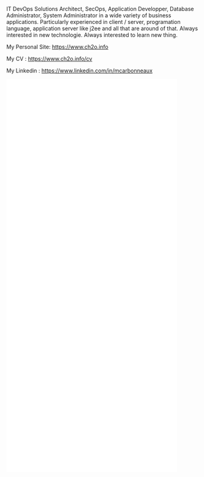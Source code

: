 IT DevOps Solutions Architect, SecOps, Application Developper, Database Administrator, System Administrator in a wide variety of business applications. Particularly experienced in client / server, programation language, application server like j2ee and all that are around of that. Always interested in new technologie. Always interested to learn new thing.

My Personal Site: https://www.ch2o.info

My CV : https://www.ch2o.info/cv

My Linkedin : https://www.linkedin.com/in/mcarbonneaux

![mcarbonneauxx’ Github Metrics](https://github.com/mcarbonneaux/mcarbonneaux/blob/master/github-metrics.svg)
